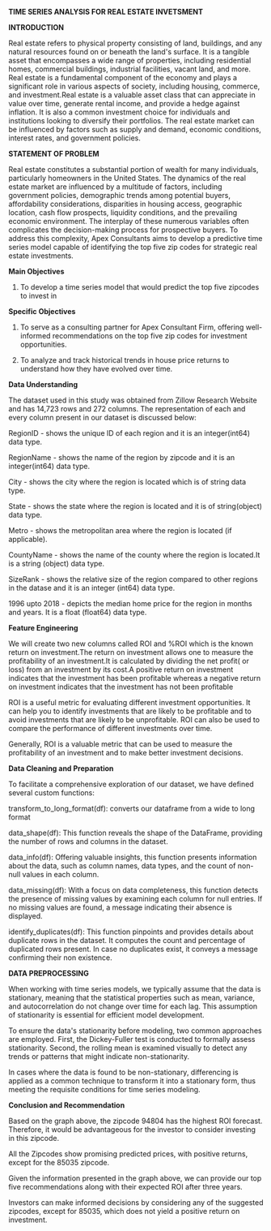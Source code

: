 **TIME SERIES ANALYSIS FOR REAL ESTATE INVETSMENT**

**INTRODUCTION**

Real estate refers to physical property consisting of land, buildings, and any natural resources found on or beneath the land's surface. It is a tangible asset that encompasses a wide range of properties, including residential homes, commercial buildings, industrial facilities, vacant land, and more. Real estate is a fundamental component of the economy and plays a significant role in various aspects of society, including housing, commerce, and investment.Real estate is a valuable asset class that can appreciate in value over time, generate rental income, and provide a hedge against inflation. It is also a common investment choice for individuals and institutions looking to diversify their portfolios. The real estate market can be influenced by factors such as supply and demand, economic conditions, interest rates, and government policies.

**STATEMENT OF PROBLEM**

Real estate constitutes a substantial portion of wealth for many individuals, particularly homeowners in the United States. The dynamics of the real estate market are influenced by a multitude of factors, including government policies, demographic trends among potential buyers, affordability considerations, disparities in housing access, geographic location, cash flow prospects, liquidity conditions, and the prevailing economic environment. The interplay of these numerous variables often complicates the decision-making process for prospective buyers. To address this complexity, Apex Consultants aims to develop a predictive time series model capable of identifying the top five zip codes for strategic real estate investments.

**Main Objectives**

1. To develop a time series model that would predict the top five zipcodes to invest in


**Specific Objectives**

1. To serve as a consulting partner for Apex Consultant  Firm, offering well-informed recommendations on the top five zip codes for investment opportunities.

2. To analyze and track historical trends in house price returns to understand how they have evolved over time.

**Data Understanding**

The dataset used in this study was obtained from Zillow Research Website and has 14,723 rows and 272 columns. The representation of each and every column present in our dataset is discussed below:

RegionID - shows the unique ID of each region and it is an integer(int64) data type.

RegionName - shows the name of the region by zipcode and it is an integer(int64) data type.

City - shows the city where the region is located which is of string data type.

State - shows the state where the region is located and it is of string(object) data type.

Metro - shows the metropolitan area where the region is located (if applicable).

CountyName - shows the name of the county where the region is located.It is a string (object) data type.

SizeRank - shows the relative size of the region compared to other regions in the datase and it is an integer (int64) data type.

1996 upto 2018 - 	depicts the median home price for the region in months and years. It is a float (float64) data type.


**Feature Engineering**

We will create two new columns called ROI and %ROI which is the known return on investment.The return on investment allows one to measure the profitability of an investment.It is calculated by dividing the net profit( or loss) from an investment by its cost.A positive return on investment indicates that the investment has been profitable whereas a negative return on investment indicates that the investment has not been profitable


ROI is a useful metric for evaluating different investment opportunities. It can help you to identify investments that are likely to be profitable and to avoid investments that are likely to be unprofitable. ROI can also be used to compare the performance of different investments over time.

Generally, ROI is a valuable metric that can be used to measure the profitability of an investment and to make better investment decisions.

**Data Cleaning and Preparation**

To facilitate a comprehensive exploration of our dataset, we have defined several custom functions:

transform_to_long_format(df): converts our dataframe from a wide to long format

data_shape(df): This function reveals the shape of the DataFrame, providing the number of rows and columns in the dataset.

data_info(df): Offering valuable insights, this function presents information about the data, such as column names, data types, and the count of non-null values in each column.

data_missing(df): With a focus on data completeness, this function detects the presence of missing values by examining each column for null entries. If no missing values are found, a message indicating their absence is displayed.

identify_duplicates(df): This function pinpoints and provides details about duplicate rows in the dataset. It computes the count and percentage of duplicated rows present. In case no duplicates exist, it conveys a message confirming their non existence.

**DATA PREPROCESSING**

When working with time series models, we typically assume that the data is stationary, meaning that the statistical properties such as mean, variance, and autocorrelation do not change over time for each lag. This assumption of stationarity is essential for efficient model development.

To ensure the data's stationarity before modeling, two common approaches are employed. First, the Dickey-Fuller test is conducted to formally assess stationarity. Second, the rolling mean is examined visually to detect any trends or patterns that might indicate non-stationarity.

In cases where the data is found to be non-stationary, differencing is applied as a common technique to transform it into a stationary form, thus meeting the requisite conditions for time series modeling.

**Conclusion and Recommendation**

Based on the graph above, the zipcode 94804 has the highest ROI forecast. Therefore, it would be advantageous for the investor to consider investing in this zipcode.

All the Zipcodes show promising predicted prices, with positive returns, except for the 85035 zipcode.

Given the information presented in the graph above, we can provide our top five recommendations along with their expected ROI after three years.

Investors can make informed decisions by considering any of the suggested zipcodes, except for 85035, which does not yield a positive return on investment.